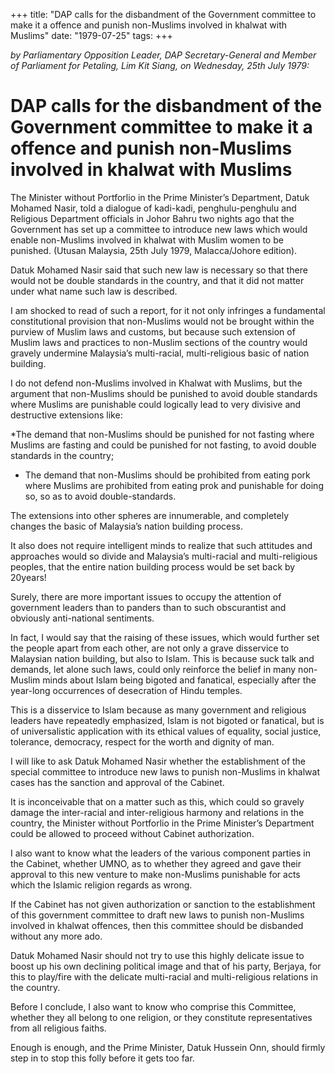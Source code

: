 +++ 
title: "DAP calls for the disbandment of the Government committee to make it a offence and punish non-Muslims involved in khalwat with Muslims"
date: "1979-07-25"
tags:
+++

_by Parliamentary Opposition Leader, DAP Secretary-General and Member of Parliament for Petaling, Lim Kit Siang, on Wednesday, 25th July 1979:_

# DAP calls for the disbandment of the Government committee to make it a offence and punish non-Muslims involved in khalwat with Muslims

The Minister without Portforlio in the Prime Minister’s Department, Datuk Mohamed Nasir, told a dialogue of kadi-kadi, penghulu-penghulu and Religious Department officials in Johor Bahru two nights ago that the Government has set up a committee to introduce new laws which would enable non-Muslims involved in khalwat with Muslim women to be punished. (Utusan Malaysia, 25th July 1979, Malacca/Johore edition).</u>

Datuk Mohamed Nasir said that such new law is necessary so that there would not be double standards in the country, and that it did not matter under what name such law is described.

I am shocked to read of such a report, for it not only infringes a fundamental constitutional provision that non-Muslims would not be brought within the purview of Muslim laws and customs, but because such extension of Muslim laws and practices to non-Muslim sections of the country would gravely undermine Malaysia’s multi-racial, multi-religious basic of nation building.

I do not defend non-Muslims involved in Khalwat with Muslims, but the argument that non-Muslims should be punished to avoid double standards where Muslims are punishable could logically lead to very divisive and destructive extensions like:
     
*The demand that non-Muslims should be punished for not fasting where Muslims are fasting and could be punished for not fasting, to avoid double standards in the country;

* The demand that non-Muslims should be prohibited from eating pork where Muslims are prohibited from eating prok and punishable for doing so, so as to avoid double-standards.

The extensions into other spheres are innumerable, and completely changes the basic of Malaysia’s nation building process.

It also does not require intelligent minds to realize that such attitudes and approaches would so divide and Malaysia’s multi-racial and multi-religious peoples, that the entire nation building process would be set back by 20years!

Surely, there are more important issues to occupy the attention of government leaders than to panders than to such obscurantist and obviously anti-national sentiments.

In fact, I would say that the raising of these issues, which would further set the people apart from each other, are not only a grave disservice to Malaysian nation building, but also to Islam. This is because suck talk and demands, let alone such laws, could only reinforce the belief in many non-Muslim minds about Islam being bigoted and fanatical, especially after the year-long occurrences of desecration of Hindu temples.

This is a disservice to Islam because as many government and religious leaders have repeatedly emphasized, Islam is not bigoted or fanatical, but is of universalistic application with its ethical values of equality, social justice, tolerance, democracy, respect for the worth and dignity of man.

I will like to ask Datuk Mohamed Nasir whether the establishment of the special committee to introduce new laws to punish non-Muslims in khalwat cases has the sanction and approval of the Cabinet.

It is inconceivable that on a matter such as this, which could so gravely damage the inter-racial and inter-religious harmony and relations in the country, the Minister without Portforlio in the Prime Minister’s Department could be allowed to proceed without Cabinet authorization.

I also want to know what the leaders of the various component parties in the Cabinet, whether UMNO, as to whether they agreed and gave their approval to this new venture to make non-Muslims punishable for acts which the Islamic religion regards as wrong.

If the Cabinet has not given authorization or sanction to the establishment of this government committee to draft new laws to punish non-Muslims involved in khalwat offences, then this committee should be disbanded without any more ado.

Datuk Mohamed Nasir should not try to use this highly delicate issue to boost up his own declining political image and that of his party, Berjaya, for this to play/fire with the delicate multi-racial and multi-religious relations in the country.

Before I conclude, I also want to know who comprise this Committee, whether they all belong to one religion, or they constitute representatives from all religious faiths.

Enough is enough, and the Prime Minister, Datuk Hussein Onn, should firmly step in to stop this folly before it gets too far.
 
